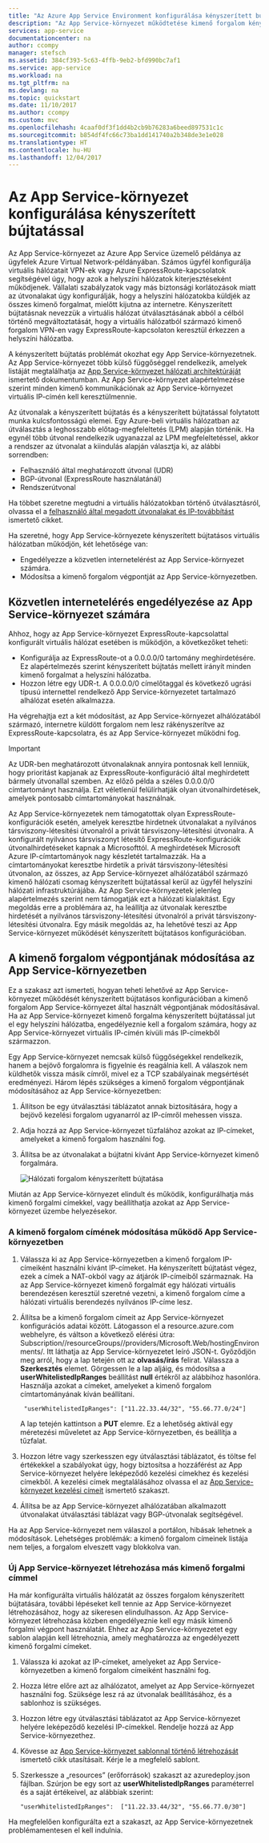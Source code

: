 ```yaml
---
title: "Az Azure App Service Environment konfigurálása kényszerített bújtatáshoz"
description: "Az App Service-környezet működtetése kimenő forgalom kényszerített bújtatása közben"
services: app-service
documentationcenter: na
author: ccompy
manager: stefsch
ms.assetid: 384cf393-5c63-4ffb-9eb2-bfd990bc7af1
ms.service: app-service
ms.workload: na
ms.tgt_pltfrm: na
ms.devlang: na
ms.topic: quickstart
ms.date: 11/10/2017
ms.author: ccompy
ms.custom: mvc
ms.openlocfilehash: 4caaf0df3f1dd4b2cb9b76283a6beed897531c1c
ms.sourcegitcommit: b854df4fc66c73ba1dd141740a2b348de3e1e028
ms.translationtype: HT
ms.contentlocale: hu-HU
ms.lasthandoff: 12/04/2017
---
```

# <a name="configure-your-app-service-environment-with-forced-tunneling"></a>Az App Service-környezet konfigurálása kényszerített bújtatással

Az App Service-környezet az Azure App Service üzemelő példánya az ügyfelek Azure Virtual Network-példányában. Számos ügyfél konfigurálja virtuális hálózatait VPN-ek vagy Azure ExpressRoute-kapcsolatok segítségével úgy, hogy azok a helyszíni hálózatok kiterjesztéseként működjenek. Vállalati szabályzatok vagy más biztonsági korlátozások miatt az útvonalakat úgy konfigurálják, hogy a helyszíni hálózatokba küldjék az összes kimenő forgalmat, mielőtt kijutna az internetre. Kényszerített bújtatásnak nevezzük a virtuális hálózat útválasztásának abból a célból történő megváltoztatását, hogy a virtuális hálózatból származó kimenő forgalom VPN-en vagy ExpressRoute-kapcsolaton keresztül érkezzen a helyszíni hálózatba. 

A kényszerített bújtatás problémát okozhat egy App Service-környezetnek. Az App Service-környezet több külső függőséggel rendelkezik, amelyek listáját megtalálhatja az [App Service-környezet hálózati architektúráját][network] ismertető dokumentumban. Az App Service-környezet alapértelmezése szerint minden kimenő kommunikációnak az App Service-környezet virtuális IP-címén kell keresztülmennie.

Az útvonalak a kényszerített bújtatás és a kényszerített bújtatással folytatott munka kulcsfontosságú elemei. Egy Azure-beli virtuális hálózatban az útválasztás a leghosszabb előtag-megfeleltetés (LPM) alapján történik. Ha egynél több útvonal rendelkezik ugyanazzal az LPM megfeleltetéssel, akkor a rendszer az útvonalat a kiindulás alapján választja ki, az alábbi sorrendben:

* Felhasználó által meghatározott útvonal (UDR)
* BGP-útvonal (ExpressRoute használatánál)
* Rendszerútvonal

Ha többet szeretne megtudni a virtuális hálózatokban történő útválasztásról, olvassa el a [felhasználó által megadott útvonalakat és IP-továbbítást][routes] ismertető cikket. 

Ha szeretné, hogy App Service-környezete kényszerített bújtatásos virtuális hálózatban működjön, két lehetősége van:

* Engedélyezze a közvetlen internetelérést az App Service-környezet számára.
* Módosítsa a kimenő forgalom végpontját az App Service-környezetben.

## <a name="enable-your-app-service-environment-to-have-direct-internet-access"></a>Közvetlen internetelérés engedélyezése az App Service-környezet számára

Ahhoz, hogy az App Service-környezet ExpressRoute-kapcsolattal konfigurált virtuális hálózat esetében is működjön, a következőket teheti:

* Konfigurálja az ExpressRoute-ot a 0.0.0.0/0 tartomány meghirdetésére. Ez alapértelmezés szerint kényszerített bújtatás mellett irányít minden kimenő forgalmat a helyszíni hálózatba.
* Hozzon létre egy UDR-t. A 0.0.0.0/0 címelőtaggal és következő ugrási típusú internettel rendelkező App Service-környezetet tartalmazó alhálózat esetén alkalmazza.

Ha végrehajtja ezt a két módosítást, az App Service-környezet alhálózatából származó, internetre küldött forgalom nem lesz rákényszerítve az ExpressRoute-kapcsolatra, és az App Service-környezet működni fog.

> [!IMPORTANT]
> Az UDR-ben meghatározott útvonalaknak annyira pontosnak kell lenniük, hogy prioritást kapjanak az ExpressRoute-konfiguráció által meghirdetett bármely útvonallal szemben. Az előző példa a széles 0.0.0.0/0 címtartományt használja. Ezt véletlenül felülírhatják olyan útvonalhirdetések, amelyek pontosabb címtartományokat használnak.
>
> Az App Service-környezetek nem támogatottak olyan ExpressRoute-konfigurációk esetén, amelyek keresztbe hirdetnek útvonalakat a nyilvános társviszony-létesítési útvonalról a privát társviszony-létesítési útvonalra. A konfigurált nyilvános társviszonyt létesítő ExpressRoute-konfigurációk útvonalhirdetéseket kapnak a Microsofttól. A meghirdetések Microsoft Azure IP-címtartományok nagy készletét tartalmazzák. Ha a címtartományokat keresztbe hirdetik a privát társviszony-létesítési útvonalon, az összes, az App Service-környezet alhálózatából származó kimenő hálózati csomag kényszerített bújtatással kerül az ügyfél helyszíni hálózati infrastruktúrájába. Az App Service-környezetek jelenleg alapértelmezés szerint nem támogatják ezt a hálózati kialakítást. Egy megoldás erre a problémára az, ha leállítja az útvonalak keresztbe hirdetését a nyilvános társviszony-létesítési útvonalról a privát társviszony-létesítési útvonalra. Egy másik megoldás az, ha lehetővé teszi az App Service-környezet működését kényszerített bújtatásos konfigurációban.

## <a name="change-the-egress-endpoint-for-your-app-service-environment"></a>A kimenő forgalom végpontjának módosítása az App Service-környezetben ##

Ez a szakasz azt ismerteti, hogyan teheti lehetővé az App Service-környezet működését kényszerített bújtatásos konfigurációban a kimenő forgalom App Service-környezet által használt végpontjának módosításával. Ha az App Service-környezet kimenő forgalma kényszerített bújtatással jut el egy helyszíni hálózatba, engedélyeznie kell a forgalom számára, hogy az App Service-környezet virtuális IP-címén kívüli más IP-címekből származzon.

Egy App Service-környezet nemcsak külső függőségekkel rendelkezik, hanem a bejövő forgalomra is figyelnie és reagálnia kell. A válaszok nem küldhetők vissza másik címről, mivel ez a TCP szabályainak megsértését eredményezi. Három lépés szükséges a kimenő forgalom végpontjának módosításához az App Service-környezetben:

1. Állítson be egy útválasztási táblázatot annak biztosítására, hogy a bejövő kezelési forgalom ugyanarról az IP-címről mehessen vissza.

2. Adja hozzá az App Service-környezet tűzfalához azokat az IP-címeket, amelyeket a kimenő forgalom használni fog.

3. Állítsa be az útvonalakat a bújtatni kívánt App Service-környezet kimenő forgalmára.

   ![Hálózati forgalom kényszerített bújtatása][1]

Miután az App Service-környezet elindult és működik, konfigurálhatja más kimenő forgalmi címekkel, vagy beállíthatja azokat az App Service-környezet üzembe helyezésekor.

### <a name="change-the-egress-address-after-the-app-service-environment-is-operational"></a>A kimenő forgalom címének módosítása működő App Service-környezetben ###
1. Válassza ki az App Service-környezetben a kimenő forgalom IP-címeiként használni kívánt IP-címeket. Ha kényszerített bújtatást végez, ezek a címek a NAT-okból vagy az átjárók IP-címeiből származnak. Ha az App Service-környezet kimenő forgalmát egy hálózati virtuális berendezésen keresztül szeretné vezetni, a kimenő forgalom címe a hálózati virtuális berendezés nyilvános IP-címe lesz.

2. Állítsa be a kimenő forgalom címeit az App Service-környezet konfigurációs adatai között. Látogasson el a resource.azure.com webhelyre, és váltson a következő elérési útra: Subscription/<subscription id>/resourceGroups/<ase resource group>/providers/Microsoft.Web/hostingEnvironments/<ase name>. Itt láthatja az App Service-környezetet leíró JSON-t. Győződjön meg arról, hogy a lap tetején ott az **olvasás/írás** felirat. Válassza a **Szerkesztés** elemet. Görgessen le a lap aljáig, és módosítsa a **userWhitelistedIpRanges** beállítást **null** értékről az alábbihoz hasonlóra. Használja azokat a címeket, amelyeket a kimenő forgalom címtartományának kíván beállítani. 

        "userWhitelistedIpRanges": ["11.22.33.44/32", "55.66.77.0/24"] 

   A lap tetején kattintson a **PUT** elemre. Ez a lehetőség aktivál egy méretezési műveletet az App Service-környezetben, és beállítja a tűzfalat.
 
3. Hozzon létre vagy szerkesszen egy útválasztási táblázatot, és töltse fel értékekkel a szabályokat úgy, hogy biztosítsa a hozzáférést az App Service-környezet helyére leképeződő kezelési címekhez és kezelési címekből. A kezelési címek megtalálásához olvassa el az [App Service-környezet kezelési címeit][management] ismertető szakaszt.

4. Állítsa be az App Service-környezet alhálózatában alkalmazott útvonalakat útválasztási táblázat vagy BGP-útvonalak segítségével. 

Ha az App Service-környezet nem válaszol a portálon, hibásak lehetnek a módosítások. Lehetséges problémák: a kimenő forgalom címeinek listája nem teljes, a forgalom elveszett vagy blokkolva van. 

### <a name="create-a-new-app-service-environment-with-a-different-egress-address"></a>Új App Service-környezet létrehozása más kimenő forgalmi címmel ###

Ha már konfigurálta virtuális hálózatát az összes forgalom kényszerített bújtatására, további lépéseket kell tennie az App Service-környezet létrehozásához, hogy az sikeresen elindulhasson. Az App Service-környezet létrehozása közben engedélyeznie kell egy másik kimenő forgalmi végpont használatát. Ehhez az App Service-környezetet egy sablon alapján kell létrehoznia, amely meghatározza az engedélyezett kimenő forgalmi címeket.

1. Válassza ki azokat az IP-címeket, amelyeket az App Service-környezetben a kimenő forgalom címeiként használni fog.

2. Hozza létre előre azt az alhálózatot, amelyet az App Service-környezet használni fog. Szüksége lesz rá az útvonalak beállításához, és a sablonhoz is szükséges.

3. Hozzon létre egy útválasztási táblázatot az App Service-környezet helyére leképeződő kezelési IP-címekkel. Rendelje hozzá az App Service-környezethez.

4. Kövesse az [App Service-környezet sablonnal történő létrehozását][template] ismertető cikk utasításait. Kérje le a megfelelő sablont.

5. Szerkessze a „resources” (erőforrások) szakaszt az azuredeploy.json fájlban. Szúrjon be egy sort az **userWhitelistedIpRanges** paraméterrel és a saját értékeivel, az alábbiak szerint:

       "userWhitelistedIpRanges":  ["11.22.33.44/32", "55.66.77.0/30"]

Ha megfelelően konfigurálta ezt a szakaszt, az App Service-környezetnek problémamentesen el kell indulnia. 


<!--IMAGES-->
[1]: ./media/forced-tunnel-support/forced-tunnel-flow.png

<!--Links-->
[management]: ./management-addresses.md
[network]: ./network-info.md
[routes]: ../../virtual-network/virtual-networks-udr-overview.md
[template]: ./create-from-template.md
